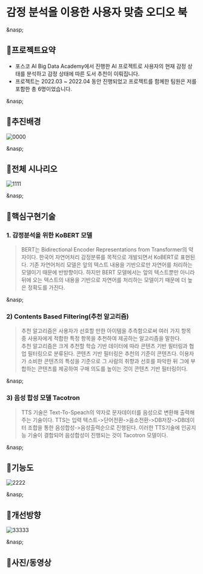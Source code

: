 # 감정 분석을 이용한 사용자 맞춤 오디오 북

&nasp; 

## :pushpin:**프로젝트요약**
- 포스코 AI Big Data Academy에서 진행한 AI 프로젝트로 사용자의 현재 감정 상태를 분석하고 감정 상태에 따른 도서 추천이 이뤄집니다.
- 프로젝트는 2022.03 ~ 2022.04 동안 진행되었고 프로젝트를 함께한 팀원은 저를 포함한 총 6명이었습니다.

&nasp; 

## :pushpin:**추진배경**
![0000](https://user-images.githubusercontent.com/99727385/176441030-e4aceefd-1f71-4005-9972-3128e9ef0735.PNG)

&nasp; 

## :pushpin:**전체 시나리오**
![1111](https://user-images.githubusercontent.com/99727385/176441041-39a22e12-80bc-454c-b719-ee710f6d8164.PNG)

&nasp; 

## :pushpin:**핵심구현기술**

### 1. 감정분석을 위한 KoBERT 모델
> BERT는 Bidirectional Encoder Representations from Transformer의 약자이다. 한국어 자연어처리 감정분류를 목적으로 개발되면서 KoBERT로 표현된다. 기존 자연어처리 모델은 앞의 텍스트 내용을 기반으로만 자연어를 처리하는 모델이기 때문에 반방향이다. 하지만 BERT 모델에서는 앞의 텍스트뿐만 아니라 뒤에 오는 텍스트의 내용을 기반으로 자연어를 처리하는 모델이기 때문에 더 높은 정확도를 가진다.

&nasp; 

### 2) Contents Based Filtering(추천 알고리즘)
> 추천 알고리즘은 사용자가 선호할 만한 아이템을 추측함으로써 여러 가지 항목 중 사용자에게 적합한 특정 항목을 추천하여 제공하는 알고리즘을 말한다.</br>
추천 알고리즘은 크게 추천할 학습 기반 데이터에 따라 콘텐츠 기반 필터링과 협업 필터링으로 분류된다. 콘텐츠 기반 필터링은 추천의 기준이 콘텐츠다. 이용자가 소비한 콘텐츠의 특성을 기준으로 그 사람의 취향과 선호를 파악한 뒤 그에 부합하는 콘텐츠를 제공하여 구매 의도를 높이는 것이 콘텐츠 기반 필터링이다.

&nasp;

### 3) 음성 합성 모델 Tacotron
> TTS 기술은 Text-To-Speach의 약자로 문자데이터를 음성으로 변환해 출력해주는 기술이다. TTS는 입력 텍스트->단어전환->음소전환->DB저장->DB데이터 조합을 통한 음성합성->음성출력순으로 진행된다. 이러한 TTS기술에 인공지능 기술이 결합되어 음성합성이 진행되는 것이 Tacotron 모델이다.

&nasp; 

## :pushpin:**기능도**
![2222](https://user-images.githubusercontent.com/99727385/176441043-04a323e5-a4b0-4bf8-a4ce-4cc98560147c.PNG)

&nasp; 

## :pushpin:**개선방향**
![33333](https://user-images.githubusercontent.com/99727385/176441046-9bf7563f-8ba2-4e5a-b3dd-e80c3c082e57.PNG)

&nasp; 

## :pushpin:**사진/동영상**
